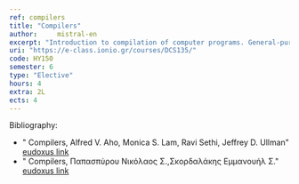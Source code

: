 ```yaml
---
ref: compilers
title: "Compilers"
author: 	mistral-en
excerpt: "Introduction to compilation of computer programs. General-purpose programming languages and domain specific languages (DSLs). Lexical analysis and token extraction from source code. Regular Expressions and their practical usage. Syntactical Analysis and parsing methodologies. Practical top-down parsing. Parsing Expression Grammars (PEGs). Symbol tables and intermediate code.Compiler tools:  interpreters, assemblers, linkers and loaders."
uri: "https://e-class.ionio.gr/courses/DCS135/"
code: ΗΥ150
semester: 6
type: "Elective"
hours: 4
extra: 2L
ects: 4
---
```



Bibliography: 
  - " Compilers, Alfred V. Aho, Monica S. Lam, Ravi Sethi, Jeffrey D. Ullman" [eudoxus link](https://service.eudoxus.gr/search/#a/id:12713790/0)
  - " Compilers, Παπασπύρου Νικόλαος Σ.,Σκορδαλάκης Εμμανουήλ Σ." [eudoxus link](https://service.eudoxus.gr/search/#a/id:45346/0)
  
